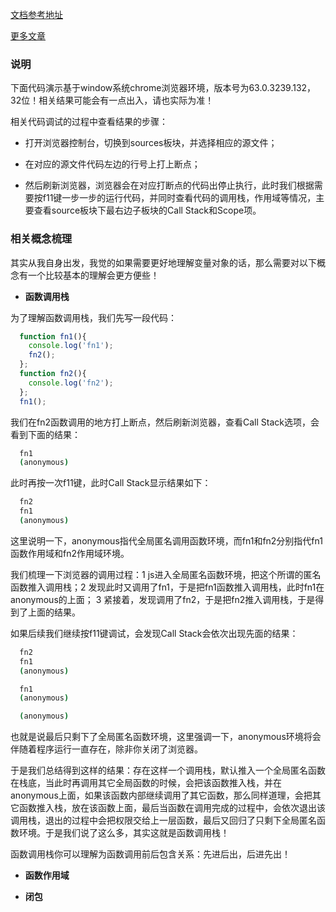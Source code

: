 [文档参考地址](http://dmitrysoshnikov.com/ecmascript/chapter-2-variable-object/)

[更多文章](https://github.com/woai30231/webDevDetails)

### 说明

下面代码演示基于window系统chrome浏览器环境，版本号为63.0.3239.132，32位！相关结果可能会有一点出入，请也实际为准！

相关代码调试的过程中查看结果的步骤：

* 打开浏览器控制台，切换到sources板块，并选择相应的源文件；

* 在对应的源文件代码左边的行号上打上断点；

* 然后刷新浏览器，浏览器会在对应打断点的代码出停止执行，此时我们根据需要按f11键一步一步的运行代码，并同时查看代码的调用栈，作用域等情况，主要查看source板块下最右边子板块的Call Stack和Scope项。

### 相关概念梳理

其实从我自身出发，我觉的如果需要更好地理解变量对象的话，那么需要对以下概念有一个比较基本的理解会更方便些！

* **函数调用栈**

为了理解函数调用栈，我们先写一段代码：

```javascript
  function fn1(){
    console.log('fn1');
    fn2();
  };
  function fn2(){
    console.log('fn2');
  };
  fn1();
```
我们在fn2函数调用的地方打上断点，然后刷新浏览器，查看Call Stack选项，会看到下面的结果：

```bash
  fn1
  (anonymous)
```
此时再按一次f11键，此时Call Stack显示结果如下：

```bash
  fn2
  fn1
  (anonymous)
```
这里说明一下，anonymous指代全局匿名调用函数环境，而fn1和fn2分别指代fn1函数作用域和fn2作用域环境。

我们梳理一下浏览器的调用过程：1 js进入全局匿名函数环境，把这个所谓的匿名函数推入调用栈；2 发现此时又调用了fn1，于是把fn1函数推入调用栈，此时fn1在anonymous的上面； 3 紧接着，发现调用了fn2，于是把fn2推入调用栈，于是得到了上面的结果。

如果后续我们继续按f11键调试，会发现Call Stack会依次出现先面的结果：

```bash
  fn2
  fn1
  (anonymous)
```

```bash
  fn1
  (anonymous)
```

```bash
  (anonymous)
```
也就是说最后只剩下了全局匿名函数环境，这里强调一下，anonymous环境将会伴随着程序运行一直存在，除非你关闭了浏览器。

于是我们总结得到这样的结果：存在这样一个调用栈，默认推入一个全局匿名函数在栈底，当此时再调用其它全局函数的时候，会把该函数推入栈，并在anonymous上面，如果该函数内部继续调用了其它函数，那么同样道理，会把其它函数推入栈，放在该函数上面，最后当函数在调用完成的过程中，会依次退出该调用栈，退出的过程中会把权限交给上一层函数，最后又回归了只剩下全局匿名函数环境。于是我们说了这么多，其实这就是函数调用栈！

函数调用栈你可以理解为函数调用前后包含关系：先进后出，后进先出！

* **函数作用域**

* **闭包**








